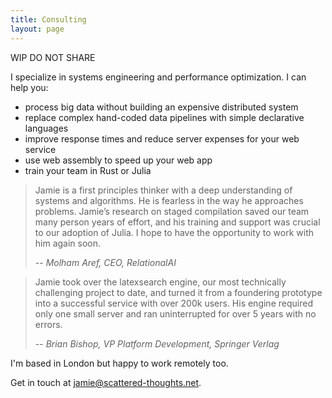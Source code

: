 ```yaml
---
title: Consulting
layout: page
---
```


WIP DO NOT SHARE

I specialize in systems engineering and performance optimization. I can help you:

* process big data without building an expensive distributed system
* replace complex hand-coded data pipelines with simple declarative languages
* improve response times and reduce server expenses for your web service
* use web assembly to speed up your web app
* train your team in Rust or Julia

> Jamie is a first principles thinker with a deep understanding of systems and algorithms. He is fearless in the way he approaches problems. Jamie’s research on staged compilation saved our team many person years of effort, and his training and support was crucial to our adoption of Julia. I hope to have the opportunity to work with him again soon.
>
> -- <cite>Molham Aref, CEO, RelationalAI</cite>

> Jamie took over the latexsearch engine, our most technically challenging project to date, and turned it from a foundering prototype into a successful service with over 200k users. His engine required only one small server and ran uninterrupted for over 5 years with no errors.
>
> -- <cite>Brian Bishop, VP Platform Development, Springer Verlag</cite>

I'm based in London but happy to work remotely too.

Get in touch at [jamie@scattered-thoughts.net](mailto:jamie@scattered-thoughts.net).
